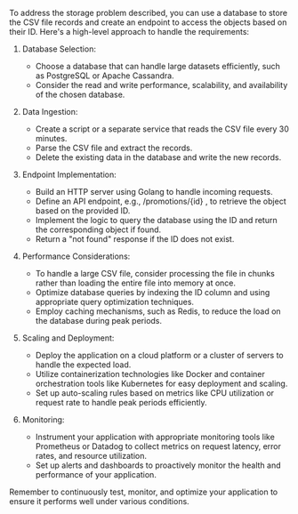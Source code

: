 To address the storage problem described, you can use a database to store the CSV file records and create an endpoint to access the objects based on their ID. Here's a high-level approach to handle the requirements: 
 
1. Database Selection: 
   - Choose a database that can handle large datasets efficiently, such as PostgreSQL or Apache Cassandra. 
   - Consider the read and write performance, scalability, and availability of the chosen database. 
 
2. Data Ingestion: 
   - Create a script or a separate service that reads the CSV file every 30 minutes. 
   - Parse the CSV file and extract the records. 
   - Delete the existing data in the database and write the new records. 
 
3. Endpoint Implementation: 
   - Build an HTTP server using Golang to handle incoming requests. 
   - Define an API endpoint, e.g.,  /promotions/{id} , to retrieve the object based on the provided ID. 
   - Implement the logic to query the database using the ID and return the corresponding object if found. 
   - Return a "not found" response if the ID does not exist. 
 
4. Performance Considerations: 
   - To handle a large CSV file, consider processing the file in chunks rather than loading the entire file into memory at once. 
   - Optimize database queries by indexing the ID column and using appropriate query optimization techniques. 
   - Employ caching mechanisms, such as Redis, to reduce the load on the database during peak periods. 
 
5. Scaling and Deployment: 
   - Deploy the application on a cloud platform or a cluster of servers to handle the expected load. 
   - Utilize containerization technologies like Docker and container orchestration tools like Kubernetes for easy deployment and scaling. 
   - Set up auto-scaling rules based on metrics like CPU utilization or request rate to handle peak periods efficiently. 
 
6. Monitoring: 
   - Instrument your application with appropriate monitoring tools like Prometheus or Datadog to collect metrics on request latency, error rates, and resource utilization. 
   - Set up alerts and dashboards to proactively monitor the health and performance of your application. 
 
Remember to continuously test, monitor, and optimize your application to ensure it performs well under various conditions.
